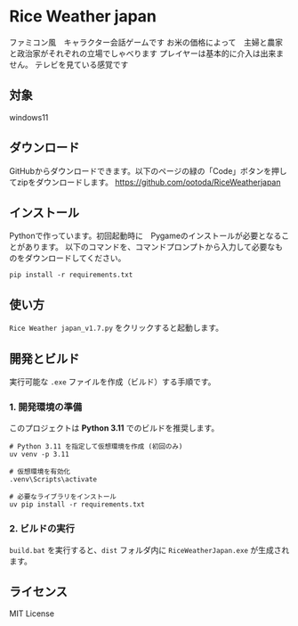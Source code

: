 # Rice Weather japan
ファミコン風　キャラクター会話ゲームです
お米の価格によって　主婦と農家と政治家がそれぞれの立場でしゃべります
プレイヤーは基本的に介入は出来ません。
テレビを見ている感覚です

## 対象
windows11

## ダウンロード
GitHubからダウンロードできます。以下のページの緑の「Code」ボタンを押してzipをダウンロードします。
https://github.com/ootoda/RiceWeatherjapan

## インストール
Pythonで作っています。初回起動時に　Pygameのインストールが必要となることがあります。
以下のコマンドを、コマンドプロンプトから入力して必要なものをダウンロードしてください。

```shell
pip install -r requirements.txt
```

## 使い方
`Rice Weather japan_v1.7.py` をクリックすると起動します。

## 開発とビルド

実行可能な `.exe` ファイルを作成（ビルド）する手順です。

### 1. 開発環境の準備

このプロジェクトは **Python 3.11** でのビルドを推奨します。

```shell
# Python 3.11 を指定して仮想環境を作成 (初回のみ)
uv venv -p 3.11

# 仮想環境を有効化
.venv\Scripts\activate

# 必要なライブラリをインストール
uv pip install -r requirements.txt
```

### 2. ビルドの実行

`build.bat` を実行すると、`dist` フォルダ内に `RiceWeatherJapan.exe` が生成されます。

## ライセンス
MIT License
